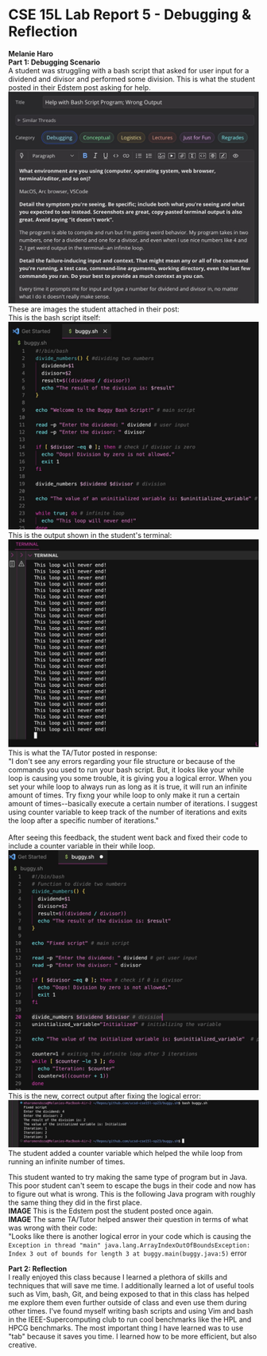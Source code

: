 # CSE 15L Lab Report 5 - Debugging & Reflection
**Melanie Haro** <br />
**Part 1: Debugging Scenario** <br />
A student was struggling with a bash script that asked for user input for a dividend and divisor and performed some division. This is what the 
student posted in their Edstem post asking for help. <br />
![edstem](edstempost.jpg)
These are images the student attached in their post: <br />
This is the bash script itself: <br />
![buggyScript](buggybashscript.jpg)
This is the output shown in the student's terminal: <br />
![buggyOutput](infiniteloop.jpg)
This is what the TA/Tutor posted in response: <br />
"I don't see any errors regarding your file structure or because of the commands you used to run your bash script. But, it looks like your while loop is causing you some trouble, it is giving you a logical error. When you set your while loop to always run as long as it is true, it will run an infinite amount of times. Try fixng your while loop to only make it run a certain amount of times--basically execute a certain number of iterations. I suggest using counter variable to keep track of the number of iterations and exits the loop after a specific number of iterations." <br />
<br />
After seeing this feedback, the student went back and fixed their code to include a counter variable in their while loop. <br />
![fixedbashscript](fixedbashscript.jpg)
This is the new, correct output after fixing the logical error: <br />
![fixedterminaloutput](fixedterminaloutput.jpg)
The student added a counter variable which helped the while loop from running an infinite number of times. <br />

This student wanted to try making the same type of program but in Java. This poor student can't seem to escape the bugs in their code and now has to figure out what is wrong. This is the following Java program with roughly the same thing they did in the first place. <br />
**IMAGE**
This is the Edstem post the student posted once again. <br />
**IMAGE**
The same TA/Tutor helped answer their question in terms of what was wrong with their code: <br />
"Looks like there is another logical error in your code which is causing the ``` Exception in thread "main" java.lang.ArrayIndexOutOfBoundsException: Index 3 out of bounds for length 3
        at buggy.main(buggy.java:5) ``` error <br />

**Part 2: Reflection** <br /> 
I really enjoyed this class because I learned a plethora of skills and techniques that will save me time. I additionally learned a 
lot of useful tools such as Vim, bash, Git, and being exposed to that in this class has helped me explore them even further outside of 
class and even use them during other times. I've found myself writing bash scripts and using Vim and bash in the IEEE-Supercomputing club to run cool benchmarks like the HPL and HPCG benchmarks. The most important thing I have learned was to use "tab" because it saves you time. I learned how to be more efficient, but also creative. <br />
